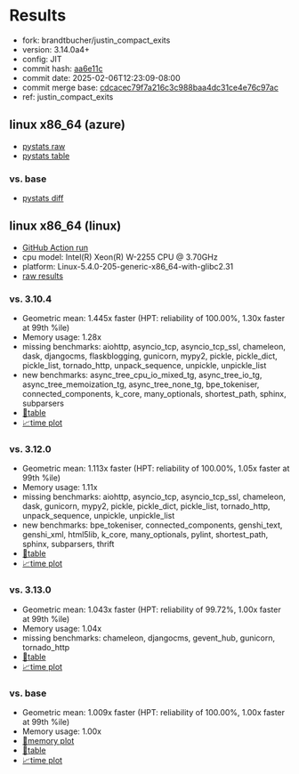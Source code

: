 # Results

- fork: brandtbucher/justin_compact_exits
- version: 3.14.0a4+
- config: JIT
- commit hash: [aa6e11c](https://github.com/brandtbucher/cpython/commit/aa6e11c)
- commit date: 2025-02-06T12:23:09-08:00
- commit merge base: [cdcacec79f7a216c3c988baa4dc31ce4e76c97ac](https://github.com/python/cpython/commit/cdcacec79f7a216c3c988baa4dc31ce4e76c97ac)
- ref: justin_compact_exits

## linux x86_64 (azure)

- [pystats raw](bm-20250206-azure-x86_64-brandtbucher-justin_compact_exits-3.14.0a4%2B-aa6e11c-pystats.json)
- [pystats table](bm-20250206-azure-x86_64-brandtbucher-justin_compact_exits-3.14.0a4%2B-aa6e11c-pystats.md)

### vs. base

- [pystats diff](bm-20250206-azure-x86_64-brandtbucher-justin_compact_exits-3.14.0a4%2B-aa6e11c-pystats-vs-base.md)

## linux x86_64 (linux)

- [GitHub Action run](https://github.com/faster-cpython/benchmarking/actions/runs/13187275201)
- cpu model: Intel(R) Xeon(R) W-2255 CPU @ 3.70GHz
- platform: Linux-5.4.0-205-generic-x86_64-with-glibc2.31
- [raw results](bm-20250206-linux-x86_64-brandtbucher-justin_compact_exits-3.14.0a4%2B-aa6e11c.json)

### vs. 3.10.4

- Geometric mean: 1.445x faster (HPT: reliability of 100.00%, 1.30x faster at 99th %ile)
- Memory usage: 1.28x
- missing benchmarks: aiohttp, asyncio_tcp, asyncio_tcp_ssl, chameleon, dask, djangocms, flaskblogging, gunicorn, mypy2, pickle, pickle_dict, pickle_list, tornado_http, unpack_sequence, unpickle, unpickle_list
- new benchmarks: async_tree_cpu_io_mixed_tg, async_tree_io_tg, async_tree_memoization_tg, async_tree_none_tg, bpe_tokeniser, connected_components, k_core, many_optionals, shortest_path, sphinx, subparsers
- [📄table](bm-20250206-linux-x86_64-brandtbucher-justin_compact_exits-3.14.0a4%2B-aa6e11c-vs-3.10.4.md)
- [📈time plot](bm-20250206-linux-x86_64-brandtbucher-justin_compact_exits-3.14.0a4%2B-aa6e11c-vs-3.10.4.svg)

### vs. 3.12.0

- Geometric mean: 1.113x faster (HPT: reliability of 100.00%, 1.05x faster at 99th %ile)
- Memory usage: 1.11x
- missing benchmarks: aiohttp, asyncio_tcp, asyncio_tcp_ssl, chameleon, dask, gunicorn, mypy2, pickle, pickle_dict, pickle_list, tornado_http, unpack_sequence, unpickle, unpickle_list
- new benchmarks: bpe_tokeniser, connected_components, genshi_text, genshi_xml, html5lib, k_core, many_optionals, pylint, shortest_path, sphinx, subparsers, thrift
- [📄table](bm-20250206-linux-x86_64-brandtbucher-justin_compact_exits-3.14.0a4%2B-aa6e11c-vs-3.12.0.md)
- [📈time plot](bm-20250206-linux-x86_64-brandtbucher-justin_compact_exits-3.14.0a4%2B-aa6e11c-vs-3.12.0.svg)

### vs. 3.13.0

- Geometric mean: 1.043x faster (HPT: reliability of 99.72%, 1.00x faster at 99th %ile)
- Memory usage: 1.04x
- missing benchmarks: chameleon, djangocms, gevent_hub, gunicorn, tornado_http
- [📄table](bm-20250206-linux-x86_64-brandtbucher-justin_compact_exits-3.14.0a4%2B-aa6e11c-vs-3.13.0.md)
- [📈time plot](bm-20250206-linux-x86_64-brandtbucher-justin_compact_exits-3.14.0a4%2B-aa6e11c-vs-3.13.0.svg)

### vs. base

- Geometric mean: 1.009x faster (HPT: reliability of 100.00%, 1.00x faster at 99th %ile)
- Memory usage: 1.00x
- [🧠memory plot](bm-20250206-linux-x86_64-brandtbucher-justin_compact_exits-3.14.0a4%2B-aa6e11c-vs-base-mem.svg)
- [📄table](bm-20250206-linux-x86_64-brandtbucher-justin_compact_exits-3.14.0a4%2B-aa6e11c-vs-base.md)
- [📈time plot](bm-20250206-linux-x86_64-brandtbucher-justin_compact_exits-3.14.0a4%2B-aa6e11c-vs-base.svg)

